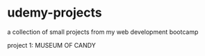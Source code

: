 # udemy-projects
a collection of small projects from my web development bootcamp

project 1: MUSEUM OF CANDY


